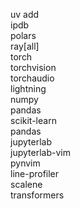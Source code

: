 uv add \
    ipdb \
    polars \
    ray[all] \
    torch \
    torchvision \
    torchaudio \
    lightning \
    numpy \
    pandas \
    scikit-learn \
    pandas \
    jupyterlab \
    jupyterlab-vim \
    pynvim \
    line-profiler \
    scalene \
    transformers

